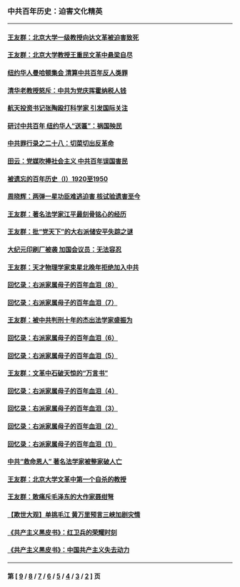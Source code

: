 ### 中共百年历史：迫害文化精英
---
#### [王友群：北京大学一级教授向达文革被迫害致死](../../pages/nf1176111/n13150966.md?08260430) 
#### [王友群：北京大学教授王重民文革中悬梁自尽](../../pages/nf1176111/n13084645.md?08260430) 
#### [纽约华人曼哈顿集会 清算中共百年反人类罪](../../pages/nf1176111/n13084157.md?08260430) 
#### [清华老教授怒斥：中共为党庆挥霍纳税人钱](../../pages/nf1176111/n13071430.md?08260430) 
#### [航天投资书记张陶殴打科学家 引发国际关注](../../pages/nf1176111/n13069132.md?08260430) 
#### [研讨中共百年 纽约华人“送匾”：祸国殃民](../../pages/nf1176111/n13057367.md?08260430) 
#### [中共罪行录之二十八：切菜切出反革命](../../pages/nf1176111/n13030600.md?08260430) 
#### [田云：党媒吹捧社会主义 中共百年误国害民](../../pages/nf1176111/n13006682.md?08260430) 
#### [被遗忘的百年历史（I）1920至1950](../../pages/nf1176111/n12986411.md?08260430) 
#### [周晓辉：两弹一星功臣难逃迫害 核试验遗害至今](../../pages/nf1176111/n12974997.md?08260430) 
#### [王友群：著名法学家江平最刻骨铭心的经历](../../pages/nf1176111/n12970787.md?08260430) 
#### [王友群：批“党天下”的大右派储安平失踪之谜](../../pages/nf1176111/n12954229.md?08260430) 
#### [大纪元印刷厂被袭 加国会议员：无法容忍](../../pages/nf1176111/n12883028.md?08260430) 
#### [王友群：天才物理学家束星北晚年拒绝加入中共](../../pages/nf1176111/n12792913.md?08260430) 
#### [回忆录：右派家属母子的百年血泪（8）](../../pages/nf1176111/n12706196.md?08260430) 
#### [回忆录：右派家属母子的百年血泪（7）](../../pages/nf1176111/n12706191.md?08260430) 
#### [王友群：被中共判刑十年的杰出法学家盛振为](../../pages/nf1176111/n12706141.md?08260430) 
#### [回忆录：右派家属母子的百年血泪（6）](../../pages/nf1176111/n12698863.md?08260430) 
#### [回忆录：右派家属母子的百年血泪（5）](../../pages/nf1176111/n12692515.md?08260430) 
#### [王友群：文革中石破天惊的“万言书”](../../pages/nf1176111/n12690994.md?08260430) 
#### [回忆录：右派家属母子的百年血泪（4）](../../pages/nf1176111/n12686410.md?08260430) 
#### [回忆录：右派家属母子的百年血泪（3）](../../pages/nf1176111/n12683820.md?08260430) 
#### [回忆录：右派家属母子的百年血泪（2）](../../pages/nf1176111/n12679738.md?08260430) 
#### [回忆录：右派家属母子的百年血泪（1）](../../pages/nf1176111/n12678112.md?08260430) 
#### [中共“救命恩人” 著名法学家被整家破人亡](../../pages/nf1176111/n12658168.md?08260430) 
#### [王友群：北京大学文革中第一个自杀的教授](../../pages/nf1176111/n12632697.md?08260430) 
#### [王友群：敢痛斥毛泽东的大作家聂绀弩](../../pages/nf1176111/n12384788.md?08260430) 
#### [【欺世大观】单挑毛江 黄万里预言三峡加剧灾情](../../pages/nf1176111/n12357101.md?08260430) 
#### [《共产主义黑皮书》：红卫兵的荣耀时刻](../../pages/nf1176111/n12190329.md?08260430) 
#### [《共产主义黑皮书》：中国共产主义失去动力](../../pages/nf1176111/n12168749.md?08260430) 

---
#### 第 [ [9](./9.md?08260430) / [8](./8.md?08260430) / [7](./7.md?08260430) / [6](./6.md?08260430) / [5](./5.md?08260430) / [4](./4.md?08260430) / [3](./3.md?08260430) / [2](./2.md?08260430) ] 页

